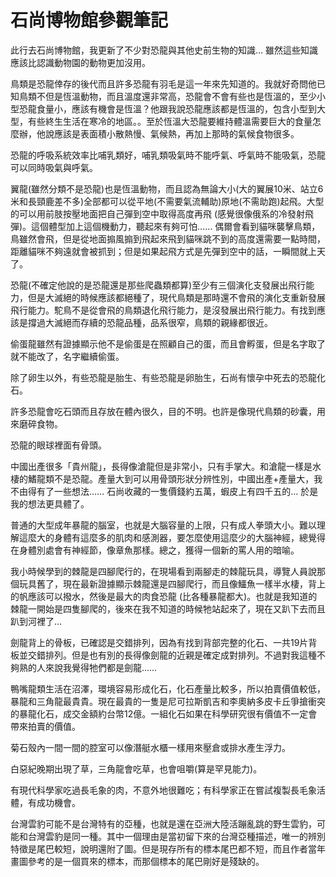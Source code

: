 
# 石尚博物館參觀筆記

此行去石尚博物館，我更新了不少對恐龍與其他史前生物的知識… 雖然這些知識應該比認識動物園的動物更加沒用。

鳥類是恐龍倖存的後代而且許多恐龍有羽毛是這一年來先知道的。我就好奇問他已知鳥類不但是恆溫動物，而且溫度還非常高，恐龍會不會有些也是恆溫的，至少小型恐龍食量小，應該有機會是恆溫？他跟我說恐龍應該都是恆溫的，包含小型到大型，有些終生生活在寒冷的地區。。至於恆溫大恐龍要維持體溫需要巨大的食量怎麼辦，他說應該是表面積小散熱慢、氣候熱，再加上那時的氣候食物很多。

恐龍的呼吸系統效率比哺乳類好，哺乳類吸氣時不能呼氣、呼氣時不能吸氣，恐龍可以同時吸氣與呼氣。

翼龍(雖然分類不是恐龍)也是恆溫動物，而且認為無論大小(大的翼展10米、站立6米和長頸鹿差不多)全部都可以從平地(不需要氣流輔助)原地(不需助跑)起飛。大型的可以用前肢按壓地面把自己彈到空中取得高度再飛 (感覺很像俄系的冷發射飛彈)。這個體型加上這個機動力，聽起來有夠可怕…… 偶爾會看到貓咪襲擊鳥類，鳥雖然會飛，但是從地面搧風搧到飛起來飛到貓咪跳不到的高度還需要一點時間，距離貓咪不夠遠就會被抓到；但是如果起飛方式是先彈到空中的話，一瞬間就上天了。

恐龍(不確定他說的是恐龍還是那些爬蟲類都算)至少有三個演化支發展出飛行能力，但是大滅絕的時候應該都絕種了，現代鳥類是那時還不會飛的演化支重新發展飛行能力。駝鳥不是從會飛的鳥類退化飛行能力，是沒發展出飛行能力。有找到應該是撐過大滅絕而存續的恐龍品種，品系很窄，鳥類的親緣都很近。

偷蛋龍雖然有證據顯示他不是偷蛋是在照顧自己的蛋，而且會孵蛋，但是名字取了就不能改了，名字繼續偷蛋。

除了卵生以外，有些恐龍是胎生、有些恐龍是卵胎生，石尚有懷孕中死去的恐龍化石。

許多恐龍會吃石頭而且存放在體內很久，目的不明。也許是像現代鳥類的砂囊，用來磨碎食物。

恐龍的眼球裡面有骨頭。

中國出產很多「貴州龍」，長得像滄龍但是非常小，只有手掌大。和滄龍一樣是水棲的鰭龍類不是恐龍。產量大到可以用骨頭形狀分辨性別，中國出產+產量大，我不由得有了一些想法…… 石尚收藏的一隻價錢約五萬，蝦皮上有四千五的… 於是我的想法更具體了。

普通的大型成年暴龍的腦室，也就是大腦容量的上限，只有成人拳頭大小。難以理解這麼大的身體有這麼多的肌肉和感測器，要怎麼使用這麼少的大腦神經，總覺得在身體別處會有神經節，像章魚那樣。總之，獲得一個新的罵人用的暗喻。

我小時候學到的棘龍是四腳爬行的，在現場看到兩腳走的棘龍玩具，導覽人員說那個玩具舊了，現在最新證據顯示棘龍還是四腳爬行，而且像鱷魚一樣半水棲，背上的帆應該可以撥水，然後是最大的肉食恐龍 (比各種暴龍都大)。也就是我知道的棘龍一開始是四隻腳爬的，後來在我不知道的時候牠站起來了，現在又趴下去而且趴到河裡了…

劍龍背上的骨板，已確認是交錯排列，因為有找到背部完整的化石、一共19片背板並交錯排列。但是也有別的長得像劍龍的近親是確定成對排列。不過對我這種不夠熟的人來說我覺得牠們都是劍龍……

鴨嘴龍類生活在沼澤，環境容易形成化石，化石產量比較多，所以拍賣價值較低，暴龍和三角龍最貴貴。現在最貴的一隻是尼可拉斯凱吉和李奧納多皮卡丘爭搶衝突的暴龍化石，成交金額約台幣12億。一組化石如果在科學研究很有價值不一定會帶來拍賣的價值。

菊石殼內一間一間的腔室可以像潛艇水櫃一樣用來壓倉或排水產生浮力。

白惡紀晚期出現了草，三角龍會吃草，也會咀嚼(算是罕見能力)。

有現代科學家吃過長毛象的肉，不意外地很難吃；有科學家正在嘗試複製長毛象活體，有成功機會。

台灣雲豹可能不是台灣特有的亞種，也就是還在亞洲大陸活蹦亂跳的野生雲豹，可能和台灣雲豹是同一種。其中一個理由是當初留下來的台灣亞種描述，唯一的辨別特徵是尾巴較短，說明還附了圖。但是現存所有的標本尾巴都不短，而且作者當年畫圖參考的是一個買來的標本，而那個標本的尾巴剛好是殘缺的。